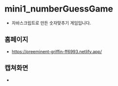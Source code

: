 # mini1_numberGuessGame
- 자바스크립트로 만든 숫자맞추기 게임입니다. 
## 홈페이지
- https://preeminent-griffin-ff6993.netlify.app/
## 캡쳐화면
- 


